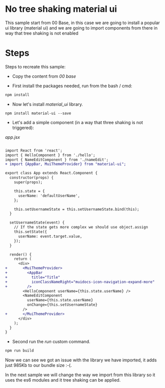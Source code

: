 # No tree shaking material ui

This sample start from 00 Base, in this case we are going to install a popular ui library (material ui)
and we are going to import components from there in way that tree shaking is not enabled

# Steps

Steps to recreate this sample:

- Copy the content from _00 base_

- First install the packages needed, run from the bash / cmd:

```bash
npm install
```

- Now let's install _material_ui_ library.

```
npm install material-ui --save
```

- Let's add a simple component (in a way that three shaking is not triggered):

_app.jsx_

```diff

import React from 'react';
import { HelloComponent } from './hello';
import { NameEditComponent } from './nameEdit';
+ import {AppBar, MuiThemeProvider} from "material-ui";

export class App extends React.Component {
  constructor(props) {
    super(props);

    this.state = {
      userName: 'defaultUserName',
    };

    this.setUsernameState = this.setUsernameState.bind(this);
  }

  setUsernameState(event) {
    // If the state gets more complex we should use object.assign
    this.setState({
      userName: event.target.value,
    });
  }

  render() {
    return (
      <div>
+       <MuiThemeProvider>
+         <AppBar
+           title="Title"
+           iconClassNameRight="muidocs-icon-navigation-expand-more"
+         />
        <HelloComponent userName={this.state.userName} />
        <NameEditComponent
          userName={this.state.userName}
          onChange={this.setUsernameState}
        />
+       </MuiThemeProvider>
      </div>
    );
  }
}
```

- Second run the _run_ custom command.

```bash
npm run build
```

Now we can see we got an issue with the library we have imported, it adds just 985Kb to our bundle size :-(.

In the next sample we will change the way we import from this library so it uses the es6 modules and it tree shaking can be applied.
